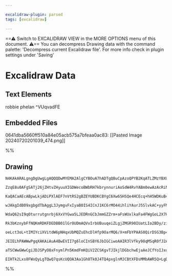 ```yaml
---

excalidraw-plugin: parsed
tags: [excalidraw]

---
```

==⚠  Switch to EXCALIDRAW VIEW in the MORE OPTIONS menu of this document. ⚠== You can decompress Drawing data with the command palette: 'Decompress current Excalidraw file'. For more info check in plugin settings under 'Saving'


# Excalidraw Data
## Text Elements
robbie phelan ^VUqvadFE

## Embedded Files
0641dba5660ff510a84e05acb575a7bfeaa0ac83: [[Pasted Image 20240720201039_474.png]]

%%
## Drawing
```compressed-json
N4KAkARALgngDgUwgLgAQQQDwMYEMA2AlgCYBOuA7hADTgQBuCpAzoQPYB2KqATLZMzYBXUtiRoIACyhQ4zZAHoFAc0JRJQgEYA6bGwC2CgF7N6hbEcK4OCtptbErHALRY8RMpWdx8Q1TdIEfARcZgRmBShcZQUebTiANho6IIR9BA4oZm4AbXAwUDAiiBJuCABGNgB5TQ4ADnw4ACtmOAAFADMALQBJADkAKSaEAHYAGWSiyFhEMsJ9aKR+Ysxu

ZzqE8u0AFgSATj26jZHtvZHyuuXIGDWecoBWbRH7kbrynnuriAoSdW4RvYABm0ewAzAcRiNQac9ttoV9JAhCMppNxtnVPvlINZlMFuICvswoKQ2ABrBAAYTY+DYpDKxOsrVwgUyk2Kmlw2FJyhJQg4xCpNLpEgZHCZLKgbMgHUI+HwAGVYHiJIIPFKIESSeSAOq/STcPhYjXEskIRUwZXoVWlL68lEccLZNDlL5sOCctQ3Z2AglGnnCOA9YhO1B5

KaQACaAEcABpwLkjADiPXlAEF7nVtRS2gBZEYUBDKCBYgC6Xw65HSQe4HCEcq+hH5WDKuB46t5/IdzBDtfrRrCCGIBve23KI0BoNBCS+jBY7C4aASIxnTFYnD6nDE3Auo9BPASp2nRsIzAAIqkoIPuB0CGEvpphPyAKLBdKZHt1/BfIRwYi4S9Ds6Ix3Oi5SAkckKXEaRAcKSNafl8NJcleaA3vgd79lEUBCCGECIPyjZFuWsoINWEiAge5TEBy9

wJAkgIdB09xgbgdTbAggL3JymgvFxIyaB0IS4ICnJ1KC6rMO44ihliYAurJ5SlvkAC+yyFMUpQSAAagAqlG9C4MQABiT7qjM0nQFgkpfKsaDOACy5Gl6qDODwGzxC8bwfF8PzEH8QGgtozH3Hs5SnOU+x7DwhpTFISIopKaCgpisU4pavqxZqpqCrSZQAMQ8B0ewINs2zqhyXL+nyArUrlIrkGK7oSuqMpyualoatSNqYVqCC6n5+poDFxRZeS7U

WdaQ62sI9qOturrutgnrbj6XxVYGwa5LJEDRnGCbJmmGZZrm+aFsWUxlkaFa4FWgGoL2X7Hk2tnoLg4nTdVXYfn2mUIChqBgQkk5jvRGXFLOa4LqgGYrnO66btJ2zjhm5TQtsDZnhe/1oRhsUPtVL5pBkWTwT9xQ/n+AHbsBYVvOBdSQYhjZwWgD2IWwyF3TjCBfJemCJegJKaJohAIKgcCIvg1jtpQAAqVllELItixLQTS+WnBQPKhBGNJbka5k

Rk3bKznybFfNQKmRDKFDEDBB01lGrOUDmAQVvIrbUBuuqeiZLgjZMGR90IUatLIo2BDy/zit2Mr4uS+rRq4EIXsAErhDr0nEkIPPQQHAAS8Wos6HkqWpx53RqcCnk0tK4BGZnwBZFvqi96yAujTm3G8HmvO8KXFL5/kA2DkCIsixe8AP2IcLi0mj8avU5cK6B5eUCDr+v5WctyHY1UK9INeKxMtbKCpKhNXVTT1pr9cPw0CCaY0X2Uk3tjNkhffN

oeLct3oL+tIMIYciXVitdW6pNHqxUbMQZsEhcDlHfp9OarMQ6/X+mFbYPAAS0QirDSG3Bp4MFXPODcHAtzOkwXsBI9x7hTgxueYIVM0DZ1znjR8xBCZvhJqgsmkAKb/gwTTUCnEDyTiZrBSB7NObXlvGw4oLcJAywoFHAWEAWqa21rrA0C8OiayNvoE239zZWXdjbMo9tHaxWdq7fAZjPbey+L7KIAdSBBzZqHUg4cOCRwVkor4yc04Z20Sw0gOc

JEIELhPAWWwPgqXAKAiAuA4BwEVII7g6loCInSBY6JbIGCiwoAAIR3lVfky98qMSqR0fJ2ARASh6JefQiol61RXhAAqRUSplWWBAOppAGlNJKZVPeFT6qMiaifXp/TBlpCMmfcar8r61PqcTRpaQWm3z1AaaZqzMjrOaU/M0L8VTLN2QMtZTTU4fy/s6c5sz9BVF/rAFaYM+l7KgAcoy+jjb4FNvcy5czNGZwNFBYoMzAX6FUfYixCAHYrIufspp

aTSCWwGWwCgiJDJSPyO8xFnymlPn5KmdFmKQiV2ZCSKgvTJIkjlDGbchwEjaAeJCfYoIJxuQuDS7AdL8ANzQHUah8RAQPB4JxdE6IwWQCMGwAwGSnYEBzviHYBw1Xqo1QkMuuKIVIrSNc5B3YY7VXyTyEgWjpIeOKGa/edVUDqUgEU6klc8oUj2G6t1RkjLqnTsoOszJ8pPlPEGoNXrzpgFUjqj5mzyRPJdpwb6UDIBwECGYYQzBExeOIBanFxRw

EIHTk2Lxs8FWxQyLgTQwQ7qsKcUQOA3Aa1Gh8Tk0J4TQ4pxglnMJCBtXFDsMMbAWR5Q+LgDmNgsCiUVqrbI9CPaI38AgK1cIGTlIgGUkAA==
```
%%